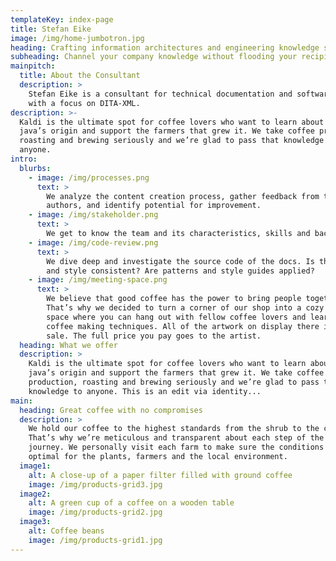 ```yaml
---
templateKey: index-page
title: Stefan Eike
image: /img/home-jumbotron.jpg
heading: Crafting information architectures and engineering knowledge solutions
subheading: Channel your company knowledge without flooding your recipients
mainpitch:
  title: About the Consultant
  description: >
    Stefan Eike is a consultant for technical documentation and software documentation
    with a focus on DITA-XML.
description: >-
  Kaldi is the ultimate spot for coffee lovers who want to learn about their
  java’s origin and support the farmers that grew it. We take coffee production,
  roasting and brewing seriously and we’re glad to pass that knowledge to
  anyone.
intro:
  blurbs:
    - image: /img/processes.png
      text: >
        We analyze the content creation process, gather feedback from the 
        authors, and identify potential for improvement.
    - image: /img/stakeholder.png
      text: >
        We get to know the team and its characteristics, skills and background.
    - image: /img/code-review.png
      text: >
        We dive deep and investigate the source code of the docs. Is the quality
        and style consistent? Are patterns and style guides applied?
    - image: /img/meeting-space.png
      text: >
        We believe that good coffee has the power to bring people together.
        That’s why we decided to turn a corner of our shop into a cozy meeting
        space where you can hang out with fellow coffee lovers and learn about
        coffee making techniques. All of the artwork on display there is for
        sale. The full price you pay goes to the artist.
  heading: What we offer
  description: >
    Kaldi is the ultimate spot for coffee lovers who want to learn about their
    java’s origin and support the farmers that grew it. We take coffee
    production, roasting and brewing seriously and we’re glad to pass that
    knowledge to anyone. This is an edit via identity...
main:
  heading: Great coffee with no compromises
  description: >
    We hold our coffee to the highest standards from the shrub to the cup.
    That’s why we’re meticulous and transparent about each step of the coffee’s
    journey. We personally visit each farm to make sure the conditions are
    optimal for the plants, farmers and the local environment.
  image1:
    alt: A close-up of a paper filter filled with ground coffee
    image: /img/products-grid3.jpg
  image2:
    alt: A green cup of a coffee on a wooden table
    image: /img/products-grid2.jpg
  image3:
    alt: Coffee beans
    image: /img/products-grid1.jpg
---
```

